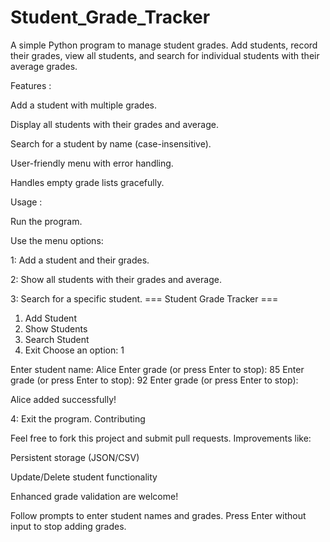 # Student_Grade_Tracker
A simple Python program to manage student grades. Add students, record their grades, view all students, and search for individual students with their average grades.

Features :

Add a student with multiple grades.

Display all students with their grades and average.

Search for a student by name (case-insensitive).

User-friendly menu with error handling.

Handles empty grade lists gracefully.

Usage :

Run the program.

Use the menu options:

1: Add a student and their grades.

2: Show all students with their grades and average.

3: Search for a specific student.
=== Student Grade Tracker ===
1. Add Student
2. Show Students
3. Search Student
4. Exit
Choose an option: 1

Enter student name: Alice
Enter grade (or press Enter to stop): 85
Enter grade (or press Enter to stop): 92
Enter grade (or press Enter to stop): 

   Alice added successfully!


4: Exit the program.
Contributing 

Feel free to fork this project and submit pull requests. Improvements like:

Persistent storage (JSON/CSV)

Update/Delete student functionality

Enhanced grade validation
are welcome!

Follow prompts to enter student names and grades. Press Enter without input to stop adding grades.
